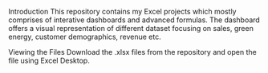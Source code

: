 Introduction
This repository contains my Excel projects which mostly comprises of interative dashboards and advanced formulas. The dashboard offers a visual representation of different dataset focusing on sales, green energy, customer demographics, revenue etc.

Viewing the Files
Download the .xlsx files from the repository and open the file using Excel Desktop. 
